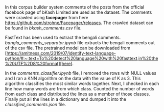 In this corpus builder system comments of the posts from the official facebook page of bKash Limited are used as the dataset.
The comments were crawled using **facepager** from here https://github.com/strohne/Facepager/releases. The crawled dataset can be found in _bkash_comments.csv_ file.

FastText has been used to extract the bengali comments. _bangla_comments_separator.ipynb_ file extracts the bengali comments out of the csv file. The pretrained model can be downloaded from [https://amitness.com/2019/07/identify-text-language-python/#:~:text=To%20detect%20language%20with%20fasttext,in%20the%20UTF%2D8%20format][here].

In the _comments_classifier.ipynb_ file, I removed the rows with NULL values and I ran a KNN algorithm on the data with the value of K as 3. This algorithm classifies the most similar words together. Next, I checked in each line how many words are from which class. Counted the number of words from each class and distributed the lines as a member of those classes. Finally put all the lines in a dictionary and 
dumped it into the _classified_comments.json_ file.


[here]: https://amitness.com/2019/07/identify-text-language-python/#:~:text=To%20detect%20language%20with%20fasttext,in%20the%20UTF%2D8%20format
